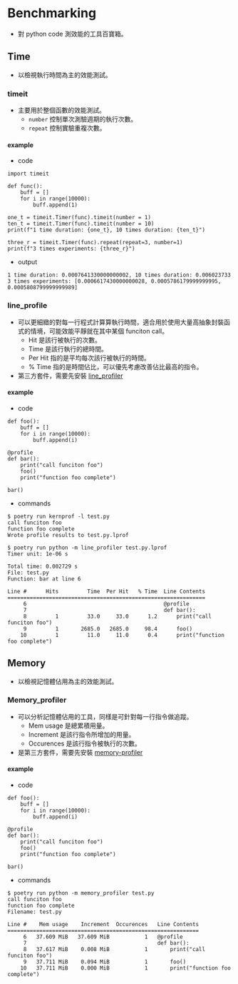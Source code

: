 # Benchmarking
- 對 python code 測效能的工具百寶箱。

## Time
- 以檢視執行時間為主的效能測試。

### timeit
- 主要用於整個函數的效能測試。
  - `number` 控制單次測驗週期的執行次數。
  - `repeat` 控制實驗重複次數。

#### example
- code
```python3
import timeit

def func():
    buff = []
    for i in range(10000):
        buff.append(1)

one_t = timeit.Timer(func).timeit(number = 1)
ten_t = timeit.Timer(func).timeit(number = 10)
print(f"1 time duration: {one_t}, 10 times duration: {ten_t}")

three_r = timeit.Timer(func).repeat(repeat=3, number=1)
print(f"3 times experiments: {three_r}")

```
- output
```
1 time duration: 0.0007641330000000002, 10 times duration: 0.006023733
3 times experiments: [0.0006617430000000028, 0.0005786179999999995, 0.0005808799999999989]
```

### line_profile
- 可以更細緻的對每一行程式計算算執行時間，適合用於使用大量高抽象封裝函式的情境，可能效能平靜就在其中某個 funciton call。
  - Hit 是該行被執行的次數。
  - Time 是該行執行的總時間。
  - Per Hit 指的是平均每次該行被執行的時間。
  - % Time 指的是時間佔比，可以優先考慮改善佔比最高的指令。
- 第三方套件，需要先安裝 [line_profiler](https://pypi.org/project/line-profiler/)

#### example
- code
```python3
def foo():
    buff = []
    for i in range(10000):
        buff.append(i)

@profile
def bar():
    print("call funciton foo")
    foo()
    print("function foo complete")

bar()
```
- commands
```
$ poetry run kernprof -l test.py
call funciton foo
function foo complete
Wrote profile results to test.py.lprof

$ poetry run python -m line_profiler test.py.lprof
Timer unit: 1e-06 s

Total time: 0.002729 s
File: test.py
Function: bar at line 6

Line #      Hits         Time  Per Hit   % Time  Line Contents
==============================================================
     6                                           @profile
     7                                           def bar():
     8         1         33.0     33.0      1.2      print("call funciton foo")
     9         1       2685.0   2685.0     98.4      foo()
    10         1         11.0     11.0      0.4      print("function foo complete")
```

## Memory
- 以檢視記憶體佔用為主的效能測試。

### Memory_profiler
- 可以分析記憶體佔用的工具，同樣是可針對每一行指令做追蹤。
  - Mem usage 是總累積用量。
  - Increment 是該行指令所增加的用量。
  - Occurences 是該行指令被執行的次數。
- 是第三方套件，需要先安裝 [memory-profiler](https://pypi.org/project/memory-profiler/)

#### example
- code
```python3
def foo():
    buff = []
    for i in range(10000):
        buff.append(i)

@profile
def bar():
    print("call funciton foo")
    foo()
    print("function foo complete")

bar()
```
- commands
```
$ poetry run python -m memory_profiler test.py
call funciton foo
function foo complete
Filename: test.py

Line #    Mem usage    Increment  Occurences   Line Contents
============================================================
     6   37.609 MiB   37.609 MiB           1   @profile
     7                                         def bar():
     8   37.617 MiB    0.008 MiB           1       print("call funciton foo")
     9   37.711 MiB    0.094 MiB           1       foo()
    10   37.711 MiB    0.000 MiB           1       print("function foo complete")

```
